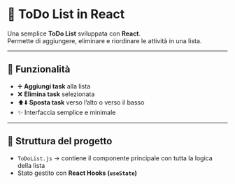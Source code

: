 # 📝 ToDo List in React

Una semplice **ToDo List** sviluppata con **React**.  
Permette di aggiungere, eliminare e riordinare le attività in una lista.

---

## 🚀 Funzionalità

- ➕ **Aggiungi task** alla lista  
- ❌ **Elimina task** selezionata  
- ⬆️⬇️ **Sposta task** verso l’alto o verso il basso  
- ✨ Interfaccia semplice e minimale  

---

## 📂 Struttura del progetto

- `ToDoList.js` → contiene il componente principale con tutta la logica della lista  
- Stato gestito con **React Hooks (`useState`)**
